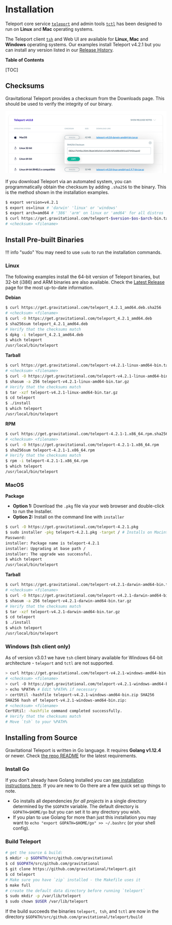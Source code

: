 # Installation

Teleport core service [`teleport`](cli-docs.md#teleport) and admin tools [`tctl`](cli-docs.md#tctl) has been designed to run on **Linux** and **Mac** operating systems. 

The Teleport client [`tsh`](cli-docs.md#tsh) and Web UI are available for **Linux, Mac**
and **Windows** operating systems. Our examples install Teleport v4.2.1 but you can 
install any version listed in our [Release History](https://gravitational.com/teleport/releases/).

**Table of Contents**

[TOC]

## Checksums

Gravitational Teleport provides a checksum from the Downloads page.  This should
be used to verify the integrity of our binary.

![Teleport Checksum](./img/teleport-sha.png)

If you download Teleport via an automated system, you can programmatically
obtain the checksum  by adding `.sha256` to the binary. This is the method shown
in the installation examples.

```bash
$ export version=v4.2.1
$ export os=linux # 'darwin' 'linux' or 'windows'
$ export arch=amd64 # '386' 'arm' on linux or 'amd64' for all distros
$ curl https://get.gravitational.com/teleport-$version-$os-$arch-bin.tar.gz.sha256
# <checksum> <filename>
```

## Install Pre-built Binaries

!!! info "sudo"
    You may need to use `sudo` to run the installation commands.

### Linux

The following examples install the 64-bit version of Teleport binaries, but
32-bit (i386) and ARM binaries are also available. Check the [Latest
Release](https://gravitational.com/teleport/download/) page for the most
up-to-date information.

**Debian**
```bash
$ curl https://get.gravitational.com/teleport_4.2.1_amd64.deb.sha256
# <checksum> <filename>
$ curl -O https://get.gravitational.com/teleport_4.2.1_amd64.deb
$ sha256sum teleport_4.2.1_amd64.deb
# Verify that the checksums match
$ dpkg -i teleport_4.2.1_amd64.deb
$ which teleport
/usr/local/bin/teleport
```

**Tarball**
```bash
$ curl https://get.gravitational.com/teleport-v4.2.1-linux-amd64-bin.tar.gz.sha256
# <checksum> <filename>
$ curl -O https://get.gravitational.com/teleport-v4.2.1-linux-amd64-bin.tar.gz
$ shasum -a 256 teleport-v4.2.1-linux-amd64-bin.tar.gz
# Verify that the checksums match
$ tar -xzf teleport-v4.2.1-linux-amd64-bin.tar.gz
$ cd teleport
$ ./install
$ which teleport
/usr/local/bin/teleport
```

**RPM**
```bash
$ curl https://get.gravitational.com/teleport-4.2.1-1.x86_64.rpm.sha256
# <checksum> <filename>
$ curl -O https://get.gravitational.com/teleport-4.2.1-1.x86_64.rpm
$ sha256sum teleport-4.2.1-1.x86_64.rpm
# Verify that the checksums match
$ rpm -i teleport-4.2.1-1.x86_64.rpm
$ which teleport
/usr/local/bin/teleport
```

### MacOS

**Package**

* **Option 1:** Download the `.pkg` file via your web browser and double-click
  to run the Installer.
* **Option 2:** Install on the command line with `installer`
```bash
$ curl -O https://get.gravitational.com/teleport-4.2.1.pkg
$ sudo installer -pkg teleport-4.2.1.pkg -target / # Installs on Macintosh HD
Password:
installer: Package name is teleport-4.2.1
installer: Upgrading at base path /
installer: The upgrade was successful.
$ which teleport
/usr/local/bin/teleport
```

**Tarball**
```bash
$ curl https://get.gravitational.com/teleport-v4.2.1-darwin-amd64-bin.tar.gz.sha256
# <checksum> <filename>
$ curl -O https://get.gravitational.com/teleport-v4.2.1-darwin-amd64-bin.tar.gz
$ shasum -a 256 teleport-v4.2.1-darwin-amd64-bin.tar.gz
# Verify that the checksums match
$ tar -xzf teleport-v4.2.1-darwin-amd64-bin.tar.gz
$ cd teleport
$ ./install
$ which teleport
/usr/local/bin/teleport
```

### Windows (tsh client only)

As of version v3.0.1 we have `tsh` client binary available for Windows 64-bit
architecture - `teleport` and `tctl` are not supported.

```sh
> curl https://get.gravitational.com/teleport-v4.2.1-windows-amd64-bin.zip.sha256
# <checksum> <filename>
> curl -O https://get.gravitational.com/teleport-v4.2.1-windows-amd64-bin.zip
> echo %PATH% # Edit %PATH% if necessary
> certUtil -hashfile teleport-v4.2.1-windows-amd64-bin.zip SHA256
SHA256 hash of teleport-v4.2.1-windows-amd64-bin.zip:
# <checksum> <filename>
CertUtil: -hashfile command completed successfully.
# Verify that the checksums match
# Move `tsh` to your %PATH%
```

## Installing from Source

Gravitational Teleport is written in Go language. It requires **Golang v1.12.4**
or newer. Check [the repo
README](https://github.com/gravitational/teleport#building-teleport) for the
latest requirements.

### Install Go

If you don't already have Golang installed you can [see installation
instructions here](https://golang.org/doc/install). If you are new to Go there
are a few quick set up things to note.

- Go installs all dependencies _for all projects_ in a single directory
  determined by the `$GOPATH` variable. The default directory is
  `GOPATH=$HOME/go` but you can set it to any directory you wish.
- If you plan to use Golang for more than just this installation you may want to
  `echo "export GOPATH=$HOME/go" >> ~/.bashrc` (or your shell config).

### Build Teleport

```bash
# get the source & build:
$ mkdir -p $GOPATH/src/github.com/gravitational
$ cd $GOPATH/src/github.com/gravitational
$ git clone https://github.com/gravitational/teleport.git
$ cd teleport
# Make sure you have `zip` installed - the Makefile uses it
$ make full
# create the default data directory before running `teleport`
$ sudo mkdir -p /var/lib/teleport
$ sudo chown $USER /var/lib/teleport
```

If the build succeeds the binaries `teleport, tsh`, and `tctl` are now in the
directory `$GOPATH/src/github.com/gravitational/teleport/build`

<!--Notes on what to do if the build does not succeed, troubleshooting-->